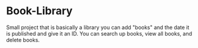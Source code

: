 # Book-Library
Small project that is basically a library you can add "books" and the date it is published and give it an ID. You can search up books, view all books, and delete books.
